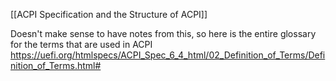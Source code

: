 [[ACPI Specification and the Structure of ACPI]]

Doesn't make sense to have notes from this, so here is the entire glossary for the terms that are used in ACPI
https://uefi.org/htmlspecs/ACPI_Spec_6_4_html/02_Definition_of_Terms/Definition_of_Terms.html#

